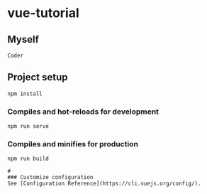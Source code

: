 # vue-tutorial
## Myself
```
Coder
```
## Project setup
```
npm install
```
### Compiles and hot-reloads for development
```
npm run serve
```
### Compiles and minifies for production
```
npm run build

#
### Customize configuration
See [Configuration Reference](https://cli.vuejs.org/config/).
